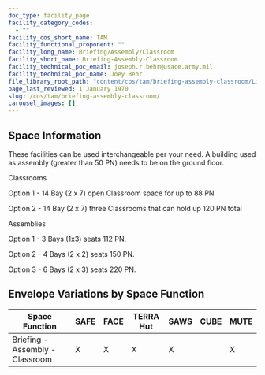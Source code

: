 ```yaml
---
doc_type: facility_page
facility_category_codes:
  - ""
facility_cos_short_name: TAM
facility_functional_proponent: ""
facility_long_name: Briefing/Assembly/Classroom
facility_short_name: Briefing-Assembly-Classroom
facility_technical_poc_email: joseph.r.behr@usace.army.mil
facility_technical_poc_name: Joey Behr
file_library_root_path: "content/cos/tam/briefing-assembly-classroom/Library/"
page_last_reviewed: 1 January 1970
slug: /cos/tam/briefing-assembly-classroom/
carousel_images: []
---
```


## Space Information

These facilities can be used interchangeable per your need. A building used as assembly (greater than 50 PN) needs to be on the ground floor.

Classrooms

Option 1 - 14 Bay (2 x 7) open Classroom space for up to 88 PN

Option 2 - 14 Bay (2 x 7) three Classrooms that can hold up 120 PN total

Assemblies

Option 1 - 3 Bays (1x3) seats 112 PN.

Option 2 - 4 Bays (2 x 2) seats 150 PN.

Option 3 - 6 Bays (2 x 3) seats 220 PN.

## Envelope Variations by Space Function

| Space Function                  | SAFE | FACE | TERRA Hut | SAWS | CUBE | MUTE |
| ------------------------------- | ---- | ---- | --------- | ---- | ---- | ---- |
| Briefing - Assembly - Classroom | X    | X    | X         | X    |      | X    |
